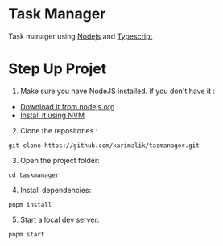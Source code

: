 # Task Manager 

Task manager using [Nodejs](https://nodejs.org/) and [Typescript](https://www.typescriptlang.org/)

# Step Up Projet


1. Make sure you have NodeJS installed. if you don't have it :

- [Download it from nodejs.org](https://nodejs.org)
- [Install it using NVM](https://github.com/nvm-sh/nvm)

2. Clone the repositories :

```
git clone https://github.com/karimalik/tasmanager.git
```

3. Open the project folder:

```
cd taskmanager
```

4. Install dependencies:

```
pnpm install
```


5. Start a local dev server:

```
pnpm start
